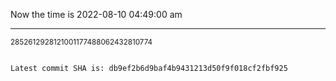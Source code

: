 Now the time is 2022-08-10 04:49:00 am

---

<small>2852612928121001177488062432810774</small>

```txt

Latest commit SHA is: db9ef2b6d9baf4b9431213d50f9f018cf2fbf925
```
